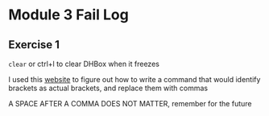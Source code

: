 # Module 3 Fail Log

## Exercise 1

```clear``` or ctrl+l to clear DHBox when it freezes

I used this [website](https://unix.stackexchange.com/questions/345154/replace-matching-parentheses-with-enclosing-content) to figure out how to write a command that would identify brackets as actual brackets, and replace them with commas

A SPACE AFTER A COMMA DOES NOT MATTER, remember for the future
